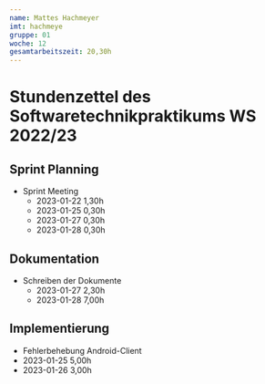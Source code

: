 ```yaml
---
name: Mattes Hachmeyer
imt: hachmeye
gruppe: 01
woche: 12
gesamtarbeitszeit: 20,30h
---
```


<!--
Jeder Eintrag stellt eine gesonderte Tätigkeit dar und ist als (Listen-)Stichpunkt unter der korrekten Kategorie einzuordnen.
Dieser ist mit dem Datum (im ISO Format) und der Dauer (in Stunden und Minuten) zu versehen (als sub-Listenstichpunkt).
Sollte sich die Arbeit an diesem Eintrag über mehrere Tage erstrecken, so können mehrere Unterpunkte genutzt werden.
Zum Beispiel:

## Dokumentation
- Vorbereitung des Testdokuments
  - 2022-10-12 2,00h
  - 2022-10-13 0,15h

Die Summe aller Stunden wird oben unter `gesamtarbeitszeit` im selben Format eingetragen (also z.B. 14,45h).

Die Datei wird wie folgt benannt: `stundenzettel_<woche (mit führender 0, falls einstellig>_<IMT Kürzel>.md`,
also zum Beispiel: `stundenzettel_01_maxm.md` oder `stundenzettel_10_maxm.md`.
-->

# Stundenzettel des Softwaretechnikpraktikums WS 2022/23



## Sprint Planning
- Sprint Meeting
  - 2023-01-22 1,30h
  - 2023-01-25 0,30h
  - 2023-01-27 0,30h
  - 2023-01-28 0,30h

## Dokumentation
- Schreiben der Dokumente
  - 2023-01-27 2,30h
  - 2023-01-28 7,00h

## Implementierung
-  Fehlerbehebung Android-Client
  - 2023-01-25 5,00h
  - 2023-01-26 3,00h
